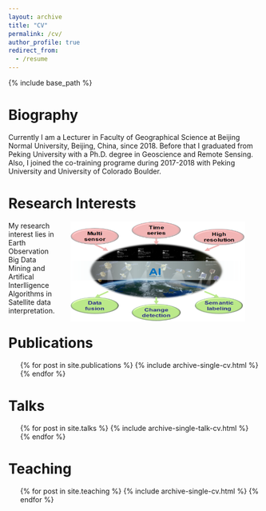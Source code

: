 ```yaml
---
layout: archive
title: "CV"
permalink: /cv/
author_profile: true
redirect_from:
  - /resume
---
```


{% include base_path %}


Biography
======
Currently I am a Lecturer in Faculty of Geographical Science at Beijing Normal University, Beijing, China, since 2018. Before that I graduated from Peking University with a Ph.D. degree in Geoscience and Remote Sensing. Also, I joined the co-training programe during 2017-2018 with Peking University and University of Colorado Boulder. 

Research Interests
======
<img src='/images/research_interest.png' align="right" width="350" height="200" style="vertical-align:middle;margin:0px 30px"> My research interest lies in Earth Observation Big Data Mining and Artifical Interlligence Algorithms in Satellite data interpretation. 
<!---
Education
======
* Joint Ph.D in Aerospace Engineering Sciences, University of Colorado at Boulder, 2017
* Ph.D in Cartography and GIS, Peking University, 2018
* B.S. in Remote Sensing, Shandong University of Science and Technology, 2013
<!---
Work experience
======
* 2018-present: Lecturer, Faculty of Geographical Science, Beijing Normal University
-->

Publications
======
  <ul>{% for post in site.publications %}
    {% include archive-single-cv.html %}
  {% endfor %}</ul>
  
Talks
======
  <ul>{% for post in site.talks %}
    {% include archive-single-talk-cv.html %}
  {% endfor %}</ul>
  
Teaching
======
  <ul>{% for post in site.teaching %}
    {% include archive-single-cv.html %}
  {% endfor %}</ul>
  
